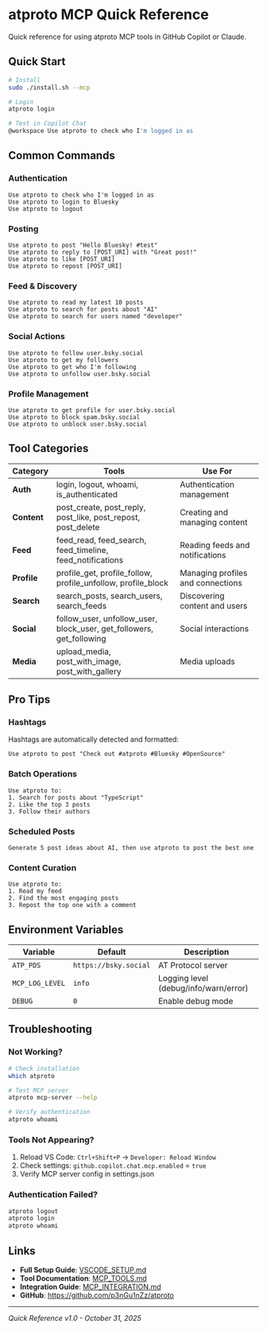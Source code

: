 # atproto MCP Quick Reference

Quick reference for using atproto MCP tools in GitHub Copilot or Claude.

## Quick Start

```bash
# Install
sudo ./install.sh --mcp

# Login
atproto login

# Test in Copilot Chat
@workspace Use atproto to check who I'm logged in as
```

## Common Commands

### Authentication
```
Use atproto to check who I'm logged in as
Use atproto to login to Bluesky
Use atproto to logout
```

### Posting
```
Use atproto to post "Hello Bluesky! #test"
Use atproto to reply to [POST_URI] with "Great post!"
Use atproto to like [POST_URI]
Use atproto to repost [POST_URI]
```

### Feed & Discovery
```
Use atproto to read my latest 10 posts
Use atproto to search for posts about "AI"
Use atproto to search for users named "developer"
```

### Social Actions
```
Use atproto to follow user.bsky.social
Use atproto to get my followers
Use atproto to get who I'm following
Use atproto to unfollow user.bsky.social
```

### Profile Management
```
Use atproto to get profile for user.bsky.social
Use atproto to block spam.bsky.social
Use atproto to unblock user.bsky.social
```

## Tool Categories

| Category | Tools | Use For |
|----------|-------|---------|
| **Auth** | login, logout, whoami, is_authenticated | Authentication management |
| **Content** | post_create, post_reply, post_like, post_repost, post_delete | Creating and managing content |
| **Feed** | feed_read, feed_search, feed_timeline, feed_notifications | Reading feeds and notifications |
| **Profile** | profile_get, profile_follow, profile_unfollow, profile_block | Managing profiles and connections |
| **Search** | search_posts, search_users, search_feeds | Discovering content and users |
| **Social** | follow_user, unfollow_user, block_user, get_followers, get_following | Social interactions |
| **Media** | upload_media, post_with_image, post_with_gallery | Media uploads |

## Pro Tips

### Hashtags
Hashtags are automatically detected and formatted:
```
Use atproto to post "Check out #atproto #Bluesky #OpenSource"
```

### Batch Operations
```
Use atproto to:
1. Search for posts about "TypeScript"
2. Like the top 3 posts
3. Follow their authors
```

### Scheduled Posts
```
Generate 5 post ideas about AI, then use atproto to post the best one
```

### Content Curation
```
Use atproto to:
1. Read my feed
2. Find the most engaging posts
3. Repost the top one with a comment
```

## Environment Variables

| Variable | Default | Description |
|----------|---------|-------------|
| `ATP_PDS` | `https://bsky.social` | AT Protocol server |
| `MCP_LOG_LEVEL` | `info` | Logging level (debug/info/warn/error) |
| `DEBUG` | `0` | Enable debug mode |

## Troubleshooting

### Not Working?
```bash
# Check installation
which atproto

# Test MCP server
atproto mcp-server --help

# Verify authentication
atproto whoami
```

### Tools Not Appearing?
1. Reload VS Code: `Ctrl+Shift+P` → `Developer: Reload Window`
2. Check settings: `github.copilot.chat.mcp.enabled` = `true`
3. Verify MCP server config in settings.json

### Authentication Failed?
```bash
atproto logout
atproto login
atproto whoami
```

## Links

- **Full Setup Guide**: [VSCODE_SETUP.md](VSCODE_SETUP.md)
- **Tool Documentation**: [MCP_TOOLS.md](MCP_TOOLS.md)
- **Integration Guide**: [MCP_INTEGRATION.md](MCP_INTEGRATION.md)
- **GitHub**: https://github.com/p3nGu1nZz/atproto

---

*Quick Reference v1.0 - October 31, 2025*
